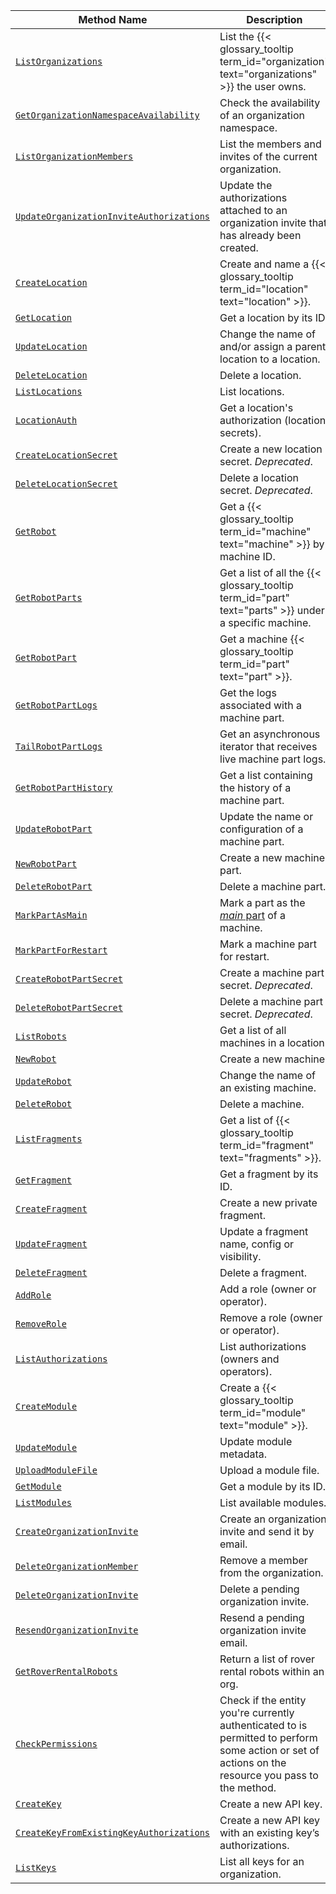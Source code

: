 <!-- prettier-ignore -->
Method Name | Description
----------- | -----------
[`ListOrganizations`](/program/apis/app/fleet/#listorganizations) | List the {{< glossary_tooltip term_id="organization" text="organizations" >}} the user owns.
[`GetOrganizationNamespaceAvailability`](/program/apis/app/fleet/#getorganizationnamespaceavailability) | Check the availability of an organization namespace.
[`ListOrganizationMembers`](/program/apis/app/fleet/#listorganizationmembers) | List the members and invites of the current organization.
[`UpdateOrganizationInviteAuthorizations`](/program/apis/app/fleet/#updateorganizationinviteauthorizations) | Update the authorizations attached to an organization invite that has already been created.
[`CreateLocation`](/program/apis/app/fleet/#createlocation) | Create and name a {{< glossary_tooltip term_id="location" text="location" >}}.
[`GetLocation`](/program/apis/app/fleet/#getlocation) | Get a location by its ID.
[`UpdateLocation`](/program/apis/app/fleet/#updatelocation ) | Change the name of and/or assign a parent location to a location.
[`DeleteLocation`](/program/apis/app/fleet/#deletelocation ) | Delete a location.
[`ListLocations`](/program/apis/app/fleet/#listlocations ) | List locations.
[`LocationAuth`](/program/apis/app/fleet/#locationauth ) | Get a location's authorization (location secrets).
[`CreateLocationSecret`](/program/apis/app/fleet/#createlocationsecret ) | Create a new location secret. *Deprecated*.
[`DeleteLocationSecret`](/program/apis/app/fleet/#deletelocationsecret ) | Delete a location secret. *Deprecated*.
[`GetRobot`](/program/apis/app/fleet/#getrobot ) | Get a {{< glossary_tooltip term_id="machine" text="machine" >}} by machine ID.
[`GetRobotParts`](/program/apis/app/fleet/#getrobotparts ) | Get a list of all the {{< glossary_tooltip term_id="part" text="parts" >}} under a specific machine.
[`GetRobotPart`](/program/apis/app/fleet/#getrobotpart ) | Get a machine {{< glossary_tooltip term_id="part" text="part" >}}.
[`GetRobotPartLogs`](/program/apis/app/fleet/#getrobotpartlogs ) | Get the logs associated with a machine part.
[`TailRobotPartLogs`](/program/apis/app/fleet/#tailrobotpartlogs ) | Get an asynchronous iterator that receives live machine part logs.
[`GetRobotPartHistory`](/program/apis/app/fleet/#getrobotparthistory ) | Get a list containing the history of a machine part.
[`UpdateRobotPart`](/program/apis/app/fleet/#updaterobotpart ) | Update the name or configuration of a machine part.
[`NewRobotPart`](/program/apis/app/fleet/#newrobotpart ) | Create a new machine part.
[`DeleteRobotPart`](/program/apis/app/fleet/#deleterobotpart ) | Delete a machine part.
[`MarkPartAsMain`](/program/apis/app/fleet/#markpartasmain ) | Mark a part as the [_main_ part](/machine/configure/parts/#machine-parts) of a machine.
[`MarkPartForRestart`](/program/apis/app/fleet/#markpartforrestart ) | Mark a machine part for restart.
[`CreateRobotPartSecret`](/program/apis/app/fleet/#createrobotpartsecret ) | Create a machine part secret. *Deprecated*.
[`DeleteRobotPartSecret`](/program/apis/app/fleet/#deleterobotpartsecret ) | Delete a machine part secret. *Deprecated*.
[`ListRobots`](/program/apis/app/fleet/#listrobots ) | Get a list of all machines in a location.
[`NewRobot`](/program/apis/app/fleet/#newrobot ) | Create a new machine.
[`UpdateRobot`](/program/apis/app/fleet/#updaterobot ) | Change the name of an existing machine.
[`DeleteRobot`](/program/apis/app/fleet/#deleterobot ) | Delete a machine.
[`ListFragments`](/program/apis/app/fleet/#listfragments ) | Get a list of {{< glossary_tooltip term_id="fragment" text="fragments" >}}.
[`GetFragment`](/program/apis/app/fleet/#getfragment ) | Get a fragment by its ID.
[`CreateFragment`](/program/apis/app/fleet/#createfragment ) | Create a new private fragment.
[`UpdateFragment`](/program/apis/app/fleet/#updatefragment ) | Update a fragment name, config or visibility.
[`DeleteFragment`](/program/apis/app/fleet/#deletefragment ) | Delete a fragment.
[`AddRole`](/program/apis/app/fleet/#addrole ) | Add a role (owner or operator).
[`RemoveRole`](/program/apis/app/fleet/#removerole ) | Remove a role (owner or operator).
[`ListAuthorizations`](/program/apis/app/fleet/#listauthorizations ) | List authorizations (owners and operators).
[`CreateModule`](/program/apis/app/fleet/#createmodule ) | Create a {{< glossary_tooltip term_id="module" text="module" >}}.
[`UpdateModule`](/program/apis/app/fleet/#updatemodule ) | Update module metadata.
[`UploadModuleFile`](/program/apis/app/fleet/#uploadmodulefile ) | Upload a module file.
[`GetModule`](/program/apis/app/fleet/#getmodule ) | Get a module by its ID.
[`ListModules`](/program/apis/app/fleet/#listmodules ) | List available modules.
[`CreateOrganizationInvite`](/program/apis/app/fleet/#createorganizationinvite) | Create an organization invite and send it by email.
[`DeleteOrganizationMember`](/program/apis/app/fleet/#deleteorganizationmember) | Remove a member from the organization.
[`DeleteOrganizationInvite`](/program/apis/app/fleet/#deleteorganizationinvite) | Delete a pending organization invite.
[`ResendOrganizationInvite`](/program/apis/app/fleet/#resendorganizationinvite) | Resend a pending organization invite email.
[`GetRoverRentalRobots`](/program/apis/app/fleet/#getroverrentalrobots) | Return a list of rover rental robots within an org.
[`CheckPermissions`](/program/apis/app/fleet/#checkpermissions) | Check if the entity you're currently authenticated to is permitted to perform some action or set of actions on the resource you pass to the method.
[`CreateKey`](/program/apis/app/fleet/#createkey) | Create a new API key.
[`CreateKeyFromExistingKeyAuthorizations`](/program/apis/app/fleet/#createkeyfromexistingkeyauthorizations) | Create a new API key with an existing key’s authorizations.
[`ListKeys`](/program/apis/app/fleet/#listkeys) | List all keys for an organization.
